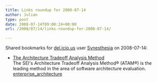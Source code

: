 ```yaml
---
title: Links roundup for 2008-07-14
author: Julian
type: post
date: 2008-07-14T09:00:24+00:00
url: /2008/07/14/links-roundup-for-2008-07-14/

---
```

Shared bookmarks for [del.icio.us][1] user [Synesthesia][2] on 2008-07-14:

  * [The Architecture Tradeoff Analysis Method][3]  
    The SEI's Architecture Tradeoff Analysis Method&reg; (ATAM&reg;) is the leading method in the area of software architecture evaluation.  
    [enterprise_architecture][4]

 [1]: https://del.icio.us/
 [2]: https://del.icio.us/synesthesia
 [3]: https://www.sei.cmu.edu/activities/architecture/ata_method.html
 [4]: https://del.icio.us/synesthesia/enterprise_architecture